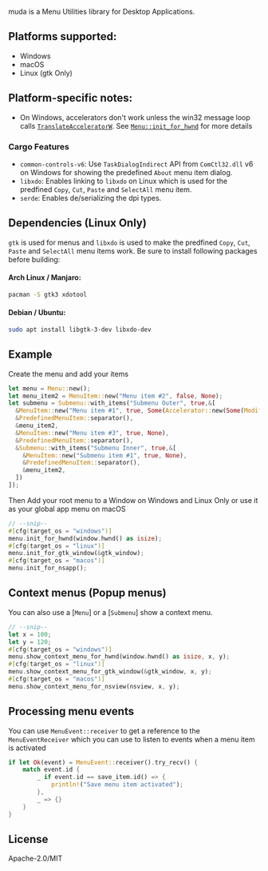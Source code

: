 muda is a Menu Utilities library for Desktop Applications.

## Platforms supported:

- Windows
- macOS
- Linux (gtk Only)

## Platform-specific notes:

- On Windows, accelerators don't work unless the win32 message loop calls
  [`TranslateAcceleratorW`](https://docs.rs/windows-sys/latest/windows_sys/Win32/UI/WindowsAndMessaging/fn.TranslateAcceleratorW.html).
  See [`Menu::init_for_hwnd`](https://docs.rs/muda/latest/x86_64-pc-windows-msvc/muda/struct.Menu.html#method.init_for_hwnd) for more details

### Cargo Features

- `common-controls-v6`: Use `TaskDialogIndirect` API from `ComCtl32.dll` v6 on Windows for showing the predefined `About` menu item dialog.
- `libxdo`: Enables linking to `libxdo` on Linux which is used for the predfined `Copy`, `Cut`, `Paste` and `SelectAll` menu item.
- `serde`: Enables de/serializing the dpi types.

## Dependencies (Linux Only)

`gtk` is used for menus and `libxdo` is used to make the predfined `Copy`, `Cut`, `Paste` and `SelectAll` menu items work. Be sure to install following packages before building:

#### Arch Linux / Manjaro:

```sh
pacman -S gtk3 xdotool
```

#### Debian / Ubuntu:

```sh
sudo apt install libgtk-3-dev libxdo-dev
```

## Example

Create the menu and add your items

```rs
let menu = Menu::new();
let menu_item2 = MenuItem::new("Menu item #2", false, None);
let submenu = Submenu::with_items("Submenu Outer", true,&[
  &MenuItem::new("Menu item #1", true, Some(Accelerator::new(Some(Modifiers::ALT), Code::KeyD))),
  &PredefinedMenuItem::separator(),
  &menu_item2,
  &MenuItem::new("Menu item #3", true, None),
  &PredefinedMenuItem::separator(),
  &Submenu::with_items("Submenu Inner", true,&[
    &MenuItem::new("Submenu item #1", true, None),
    &PredefinedMenuItem::separator(),
    &menu_item2,
  ])
]);

```

Then Add your root menu to a Window on Windows and Linux Only or use it
as your global app menu on macOS

```rs
// --snip--
#[cfg(target_os = "windows")]
menu.init_for_hwnd(window.hwnd() as isize);
#[cfg(target_os = "linux")]
menu.init_for_gtk_window(&gtk_window);
#[cfg(target_os = "macos")]
menu.init_for_nsapp();
```

## Context menus (Popup menus)

You can also use a [`Menu`] or a [`Submenu`] show a context menu.

```rs
// --snip--
let x = 100;
let y = 120;
#[cfg(target_os = "windows")]
menu.show_context_menu_for_hwnd(window.hwnd() as isize, x, y);
#[cfg(target_os = "linux")]
menu.show_context_menu_for_gtk_window(&gtk_window, x, y);
#[cfg(target_os = "macos")]
menu.show_context_menu_for_nsview(nsview, x, y);
```

## Processing menu events

You can use `MenuEvent::receiver` to get a reference to the `MenuEventReceiver`
which you can use to listen to events when a menu item is activated

```rs
if let Ok(event) = MenuEvent::receiver().try_recv() {
    match event.id {
        _ if event.id == save_item.id() => {
            println!("Save menu item activated");
        },
        _ => {}
    }
}
```

## License

Apache-2.0/MIT
